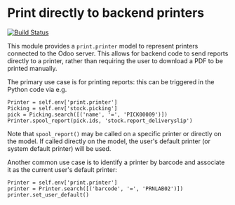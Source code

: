 Print directly to backend printers
==================================

[![Build Status](https://travis-ci.org/unipartdigital/odoo-print.svg?branch=master)](https://travis-ci.org/unipartdigital/odoo-print)

This module provides a ```print.printer``` model to represent printers
connected to the Odoo server.  This allows for backend code to send
reports directly to a printer, rather than requiring the user to
download a PDF to be printed manually.

The primary use case is for printing reports: this can be triggered in
the Python code via e.g.

    Printer = self.env['print.printer']
    Picking = self.env['stock.picking']
    pick = Picking.search([('name', '=', 'PICK00009')])
    Printer.spool_report(pick.ids, 'stock.report_deliveryslip')

Note that ```spool_report()``` may be called on a specific printer or
directly on the model.  If called directly on the model, the user's
default printer (or system default printer) will be used.

Another common use case is to identify a printer by barcode and
associate it as the current user's default printer:

    Printer = self.env['print.printer']
    printer = Printer.search([('barcode', '=', 'PRNLAB02')])
    printer.set_user_default()
